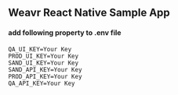 ## Weavr React Native Sample App

#### add following property to .env file

```
QA_UI_KEY=Your Key
PROD_UI_KEY=Your Key
SAND_UI_KEY=Your Key
SAND_API_KEY=Your Key
PROD_API_KEY=Your Key
QA_API_KEY=Your Key
```
